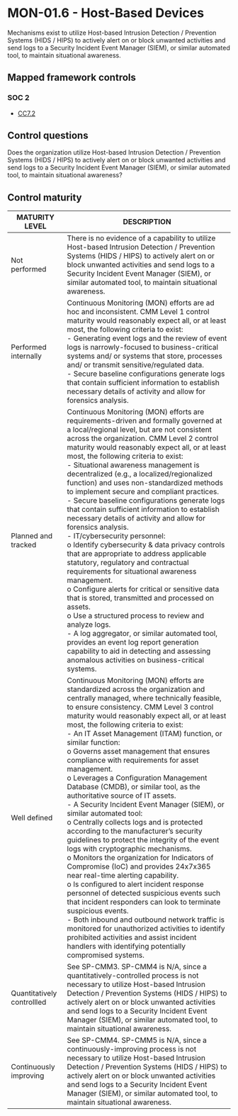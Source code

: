 # MON-01.6 - Host-Based Devices
Mechanisms exist to utilize Host-based Intrusion Detection / Prevention Systems (HIDS / HIPS) to actively alert on or block unwanted activities and send logs to a Security Incident Event Manager (SIEM), or similar automated tool, to maintain situational awareness.
## Mapped framework controls
### SOC 2
- [CC7.2](../soc2/cc72.md)
## Control questions
Does the organization utilize Host-based Intrusion Detection / Prevention Systems (HIDS / HIPS) to actively alert on or block unwanted activities and send logs to a Security Incident Event Manager (SIEM), or similar automated tool, to maintain situational awareness?
## Control maturity
|       MATURITY LEVEL       |                                                                                                                                                                                                                                                                                                                                                                                                                                                                                                                                                                                                                                                  DESCRIPTION                                                                                                                                                                                                                                                                                                                                                                                                                                                                                                                                                                                                                                                  |
|----------------------------|---------------------------------------------------------------------------------------------------------------------------------------------------------------------------------------------------------------------------------------------------------------------------------------------------------------------------------------------------------------------------------------------------------------------------------------------------------------------------------------------------------------------------------------------------------------------------------------------------------------------------------------------------------------------------------------------------------------------------------------------------------------------------------------------------------------------------------------------------------------------------------------------------------------------------------------------------------------------------------------------------------------------------------------------------------------------------------------------------------------------------------------------------------------------------------------------------------------------------------------------------------------------------------------------------------------|
| Not performed              | There is no evidence of a capability to utilize Host-based Intrusion Detection / Prevention Systems (HIDS / HIPS) to actively alert on or block unwanted activities and send logs to a Security Incident Event Manager (SIEM), or similar automated tool, to maintain situational awareness.                                                                                                                                                                                                                                                                                                                                                                                                                                                                                                                                                                                                                                                                                                                                                                                                                                                                                                                                                                                                                  |
| Performed internally       | Continuous Monitoring (MON) efforts are ad hoc and inconsistent. CMM Level 1 control maturity would reasonably expect all, or at least most, the following criteria to exist:<br>- Generating event logs and the review of event logs is narrowly-focused to business-critical systems and/ or systems that store, processes and/ or transmit sensitive/regulated data.<br>- Secure baseline configurations generate logs that contain sufficient information to establish necessary details of activity and allow for forensics analysis.                                                                                                                                                                                                                                                                                                                                                                                                                                                                                                                                                                                                                                                                                                                                                                    |
| Planned and tracked        | Continuous Monitoring (MON) efforts are requirements-driven and formally governed at a local/regional level, but are not consistent across the organization. CMM Level 2 control maturity would reasonably expect all, or at least most, the following criteria to exist:<br>- Situational awareness management is decentralized (e.g., a localized/regionalized function) and uses non-standardized methods to implement secure and compliant practices.<br>- Secure baseline configurations generate logs that contain sufficient information to establish necessary details of activity and allow for forensics analysis.<br>- IT/cybersecurity personnel:<br>o	Identify cybersecurity & data privacy controls that are appropriate to address applicable statutory, regulatory and contractual requirements for situational awareness management.<br>o	Configure alerts for critical or sensitive data that is stored, transmitted and processed on assets.<br>o	Use a structured process to review and analyze logs.<br>- A log aggregator, or similar automated tool, provides an event log report generation capability to aid in detecting and assessing anomalous activities on business-critical systems.                                                                                              |
| Well defined               | Continuous Monitoring (MON) efforts are standardized across the organization and centrally managed, where technically feasible, to ensure consistency. CMM Level 3 control maturity would reasonably expect all, or at least most, the following criteria to exist:<br>- An IT Asset Management (ITAM) function, or similar function:<br>o	Governs asset management that ensures compliance with requirements for asset management.<br>o	Leverages a Configuration Management Database (CMDB), or similar tool, as the authoritative source of IT assets.<br>- A Security Incident Event Manager (SIEM), or similar automated tool:<br>o	Centrally collects logs and is protected according to the manufacturer’s security guidelines to protect the integrity of the event logs with cryptographic mechanisms.<br>o	Monitors the organization for Indicators of Compromise (IoC) and provides 24x7x365 near real-time alerting capability.<br>o	Is configured to alert incident response personnel of detected suspicious events such that incident responders can look to terminate suspicious events.<br>- Both inbound and outbound network traffic is monitored for unauthorized activities to identify prohibited activities and assist incident handlers with identifying potentially compromised systems.  |
| Quantitatively controllled | See SP-CMM3. SP-CMM4 is N/A, since a quantitatively-controlled process is not necessary to utilize Host-based Intrusion Detection / Prevention Systems (HIDS / HIPS) to actively alert on or block unwanted activities and send logs to a Security Incident Event Manager (SIEM), or similar automated tool, to maintain situational awareness.                                                                                                                                                                                                                                                                                                                                                                                                                                                                                                                                                                                                                                                                                                                                                                                                                                                                                                                                                               |
| Continuously improving     | See SP-CMM4. SP-CMM5 is N/A, since a continuously-improving process is not necessary to utilize Host-based Intrusion Detection / Prevention Systems (HIDS / HIPS) to actively alert on or block unwanted activities and send logs to a Security Incident Event Manager (SIEM), or similar automated tool, to maintain situational awareness.                                                                                                                                                                                                                                                                                                                                                                                                                                                                                                                                                                                                                                                                                                                                                                                                                                                                                                                                                                  |
